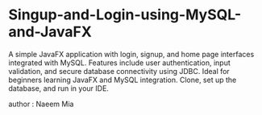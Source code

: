 # Singup-and-Login-using-MySQL-and-JavaFX
A simple JavaFX application with login, signup, and home page interfaces integrated with MySQL. Features include user authentication, input validation, and secure database connectivity using JDBC. Ideal for beginners learning JavaFX and MySQL integration. Clone, set up the database, and run in your IDE.

author : Naeem Mia
